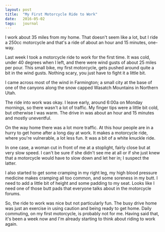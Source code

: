 ```yaml
---
layout: post
title:  "My First Motorcycle Ride to Work"
date:   2016-05-02
tags:   journal
---
```


I work about 35 miles from my home. That doesn't seem like a lot, but I ride 
a 250cc motorcycle and that's a ride of about an hour and 15 minutes, one-way.

Last week I took a motorcycle ride to work for the first time. It was cold, 
under 40 degrees when I left, and there were wind gusts of about 25 miles per 
pour. This small bike, my first motorcycle, gets pushed around quite a bit in 
the wind gusts. Nothing scary, you just have to fight it a little bit.

I came across most of the wind in Farmington; a small city at the base of one 
of the canyons along the snow capped Wasatch Mountains in Northern Utah.

The ride into work was okay. I leave early, around 6:00a on Monday
mornings, so there wasn't a lot of traffic. My finger tips were a little bit 
cold, but otherwise I was warm. The drive in was about an hour and 15 minutes
and mostly uneventful.

On the way home there was a lot more traffic. At this hour people are in a hurry 
to get home after a long day at work. It makes a motorcycle ride, where you're
vulnerable, a lot less fun. It was a bit of a white knuckle ride.

In one case, a woman cut in front of me at a stoplight, fairly close but at very 
slow speed. I can't be sure if she didn't see me at all or if she just knew that 
a motorcycle would have to slow down and let her in; I suspect the latter.

I also started to get some cramping in my right leg, my high blood pressure 
medicine makes cramping all too common, and some soreness in my butt. I need to 
add a little bit of height and some padding to my seat. Looks like I need one of 
those butt pads that everyone talks about in the motorcycle forums.

So, the ride to work was nice but not particularly fun. The busy drive home was 
just an exercise in using caution and being ready to get home. Daily commuting, 
on my first motorcycle, is probably not for me. Having said that, it's been a 
week now and I'm already starting to think about riding to work again.

<div style="display: none">
This page is targeting the keyword phrases "First Motorcycle" and "Motorcycle 
Ride" which Google estimates as 2,000 and 1,000 searches per month with 
low competition. I'm not sure it will be particularly effective since it's a 
journal post this week.
</div>